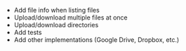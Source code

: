 * Add file info when listing files
* Upload/download multiple files at once
* Upload/download directories
* Add tests
* Add other implementations (Google Drive, Dropbox, etc.)
